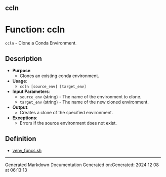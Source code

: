 ## ccln
# Function: ccln
`ccln` - Clone a Conda Environment.
## Description
- **Purpose**: 
  - Clones an existing conda environment.
- **Usage**: 
  - `ccln [source_env] [target_env]`
- **Input Parameters**: 
  - `source_env` (string) - The name of the environment to clone.
  - `target_env` (string) - The name of the new cloned environment.
- **Output**: 
  - Creates a clone of the specified environment.
- **Exceptions**: 
  - Errors if the source environment does not exist.
## Definition
* [venv_funcs.sh](/docs/shdoc/bin/shinclude/venv_funcs_sh.md)

---
Generated Markdown Documentation
Generated on:Generated: 2024 12 08 at 06:13:13
